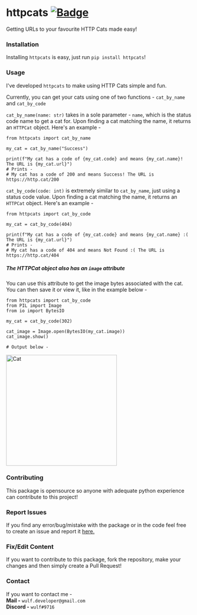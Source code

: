 # httpcats [![Badge](https://img.shields.io/pypi/v/httpcats?color=3776AB&logo=python&style=for-the-badge)](https://pypi.org/project/httpcats/)
Getting URLs to your favourite HTTP Cats made easy!


### Installation

Installing `httpcats` is easy, just run `pip install httpcats`!

### Usage

I've developed `httpcats` to make using HTTP Cats simple and fun.

Currently, you can get your cats using one of two functions - `cat_by_name` and `cat_by_code`

`cat_by_name(name: str)` takes in a sole parameter - `name`, which is the status code name to get a cat for.
Upon finding a cat matching the name, it returns an `HTTPCat` object. Here's an example -

```
from httpcats import cat_by_name

my_cat = cat_by_name("Success")

print(f"My cat has a code of {my_cat.code} and means {my_cat.name}! The URL is {my_cat.url}")
# Prints - 
# My cat has a code of 200 and means Success! The URL is https://http.cat/200
```

`cat_by_code(code: int)` is extremely similar to `cat_by_name`, just using a status code value.
Upon finding a cat matching the name, it returns an `HTTPCat` object. Here's an example -

```
from httpcats import cat_by_code

my_cat = cat_by_code(404)

print(f"My cat has a code of {my_cat.code} and means {my_cat.name} :( The URL is {my_cat.url}")
# Prints - 
# My cat has a code of 404 and means Not Found :( The URL is https://http.cat/404
```

##### The HTTPCat object also has an `image` attribute

You can use this attribute to get the image bytes associated with the cat.
You can then save it or view it, like in the example below -

```
from httpcats import cat_by_code
from PIL import Image
from io import BytesIO

my_cat = cat_by_code(302)

cat_image = Image.open(BytesIO(my_cat.image))
cat_image.show()

# Output below -
```

<img src="https://http.cat/302" alt="Cat" width="300"/>

### Contributing 

This package is opensource so anyone with adequate python experience can contribute to this project!

### Report Issues
If you find any error/bug/mistake with the package or in the code feel free to create an issue and report it [here.](https://github.com/itsmewulf/httpcats/issues)

### Fix/Edit Content
If you want to contribute to this package, fork the repository, make your changes and then simply create a Pull Request!

### Contact
If you want to contact me -<br>
**Mail -** ```wulf.developer@gmail.com```<br>
**Discord -** ```wulf#9716```
